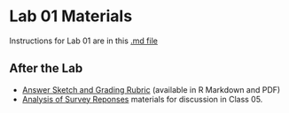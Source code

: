 # Lab 01 Materials

Instructions for Lab 01 are in this [.md file](https://github.com/THOMASELOVE/431-2020/blob/master/labs/lab01/lab01.md)

## After the Lab

- [Answer Sketch and Grading Rubric](https://github.com/THOMASELOVE/431-2020/tree/master/labs/lab01/sketch) (available in R Markdown and PDF)
- [Analysis of Survey Reponses](https://github.com/THOMASELOVE/431-2020/blob/master/labs/lab01/survey-results-2020/README.md) materials for discussion in Class 05.
